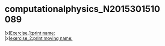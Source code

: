 # computationalphysics_N2015301510089
[x][Exercise_1:print name:](http://note.youdao.com/noteshare?id=0079d446483b70089378e4b885df4e2c)\
[x][exercise_2:print moving name:](http://note.youdao.com/noteshare?id=9281e3cfed6b0df5a41004782d422084)



    



